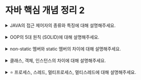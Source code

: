 # 자바 핵심 개념 정리 2
<details>
<summary>JAVA의 접근 제어자의 종류와 특징에 대해 설명해주세요.</summary>
<div markdown="1">
- public: 다른 클래스에서 접근이 가능하며, 어떤 클래스든 접근할 수 있다.
- protected: 같은 패키지 내의 클래스와 해당 클래스를 상속한 클래스에서만 접근이 가능하다.
- default(package-private): 같은 패키지 내에서만 접근이 가능하다.
- private: 해당 클래스 내에서만 접근이 가능하고, 다른 클래스에서는 접근할 수 없다.
</div>
</details>
<br>

<details>
<summary>OOP의 5대 원칙 (SOLID)에 대해 설명해주세요.</summary>
<div markdown="1">
- S : 단일 책임 원칙 (Single Responsibility Principle - SRP):
클래스는 단 하나의 책임만 가져야 한다.
클래스가 여러 책임을 가지게 되면 변경 사항이 발생했을 때 한 책임의 변경이 다른 책임에 영향을 미칠 수 있으므로 코드의 유지보수가 어려워진다.
<br>
- O : 개방-폐쇄 원칙 (Open/Closed Principle - OCP):
확장에 대해서는 열려 있어야 하고, 변경에 대해서는 폐쇄적이어야 한다.
기존의 코드를 변경하지 않고도 새로운 기능을 추가할 수 있어야 한다.
<br>
- L : 리스코프 치환 원칙 (Liskov Substitution Principle - LSP):
하위 클래스는 상위 클래스를 대체할 수 있어야 한다.
즉, 상속 관계에서는 하위 클래스가 상위 클래스의 기능을 변경하지 않고 확장만 해야 한다.
<br>
- I : 인터페이스 분리 원칙 (Interface Segregation Principle - ISP):
클라이언트는 자신이 사용하지 않는 인터페이스에 의존하도록 강요되어서는 안 된다.
큰 덩어리의 인터페이스보다는 작은 단위의 인터페이스들로 분리해야 한다.
<br>
- D : 의존 역전 원칙 (Dependency Inversion Principle - DIP):
고수준 모듈은 저수준 모듈에 의존해서는 안 되며, 둘 다 추상화에 의존해야 한다.
즉, 추상화에 의존하도록 설계해야 한다.
</div>
</details>
<br>

<details>
<summary>non-static 멤버와 static 멤버의 차이에 대해 설명해주세요.</summary>
<div markdown="1">
- Non-static 멤버: 객체마다 별도의 메모리를 가지며, 인스턴스를 생성해야만 접근할 수 있는 멤버.
- Static 멤버: 클래스에 속하는 멤버로, 클래스의 인스턴스 생성 없이 직접 접근할 수 있는 멤버.
</div>
</details>
<br>

<details>
<summary>클래스, 객체, 인스턴스의 차이에 대해 설명해주세요.</summary>
<div markdown="1">
- 클래스(Class):
클래스는 객체를 생성하기 위한 설계도 혹은 틀로, 객체의 속성(attribute)과 행위(behavior)를 정의한다.
클래스는 데이터와 메서드로 구성되며, 데이터는 속성이나 상태를 나타내고, 메서드는 객체의 행동을 정의한다.
- 객체(Object):
클래스의 인스턴스(instance)로, 실제로 메모리에 할당된 것을 가리킨다.
클래스를 기반으로 생성된 실체로, 데이터와 해당 데이터를 처리하는 메서드로 이루어져 있다.
예를 들어, "사람"이라는 클래스가 있다면, 그 클래스를 기반으로 생성된 "홍길동"이라는 객체가 있다고 할 수 있다.
- 인스턴스(Instance):
클래스를 기반으로 생성된 객체를 의미한다.
클래스의 구조를 가지고 있으며, 실제 메모리에서 할당된 것이다.
동일한 클래스로부터 여러 개의 인스턴스를 생성할 수 있다.
</div>
</details>
<br>

<details>
<summary>⭐️ 프로세스, 스레드, 멀티프로세스, 멀티스레드에 대해 설명해주세요.</summary>
<div markdown="1">
프로세스(Process):
프로세스는 실행 중인 프로그램으로, 메모리에 로드되어 실행 중인 프로그램의 인스턴스를 나타낸다.
각 프로세스는 독립적인 메모리 공간을 가지며, 운영체제는 각 프로세스를 개별적인 작업 단위로 처리한다.
프로세스 간에는 메모리를 공유하지 않으며, 각각 독립적으로 실행된다.

스레드(Thread):
스레드는 프로세스 내에서 실행되는 실행 흐름의 단위로, 프로세스의 자원을 공유한다.
하나의 프로세스는 여러 개의 스레드를 가질 수 있으며, 각 스레드는 프로세스 내부의 코드와 데이터를 공유한다.
스레드는 동시에 실행될 수 있으며, 다른 스레드와 동기화되어 작업을 조율할 수 있다.

멀티프로세스(Multiprocessing):
멀티프로세스는 여러 개의 프로세스가 동시에 실행되는 것을 의미한다.
각 프로세스는 독립적인 메모리 공간을 가지며, 서로 다른 프로세스 간에는 메모리를 공유하지 않는다.
멀티프로세싱은 병렬 처리를 통해 시스템의 성능을 향상시키는 데 사용된다.

멀티스레드(Multithreading):
멀티스레딩은 여러 개의 스레드가 동시에 실행되는 것을 의미한다.
하나의 프로세스 내에서 여러 개의 스레드가 실행되며, 서로 다른 스레드 간에는 프로세스 내부의 자원을 공유한다.
멀티스레딩은 프로세스 간 통신과 비교하여 더 효율적이며, 자원 공유가 용이하다는 장점이 있다.
</div>
</details>
<br>